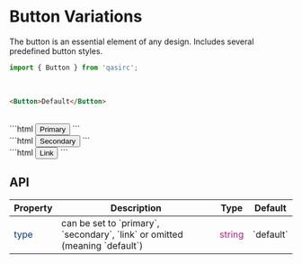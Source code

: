 # Button Variations
The button is an essential element of any design. Includes several predefined button styles.

```javascript
import { Button } from 'qasirc';
```

<br />

```html
<Button>Default</Button>
```
<br />
```html
<Button type="primary">Primary</Button>
```
<br />
```html
<Button type="secondary">Secondary</Button>
```
<br />
```html
<Button type="link">Link</Button>
```

<br />

## API

<table style="width: 100%">
  <thead>
    <tr>
      <th>Property</th>
      <th>Description</th>
      <th>Type</th>
      <th>Default</th>
    </tr>
  </thead>
  <tbody>
    <tr>
      <td style="color: #003a8c">type</td>
      <td>can be set to `primary`, `secondary`, `link` or omitted (meaning `default`)</td>
      <td style="color: #c41d7f">string</td>
      <td>`default`</td>
    </tr>    
  </tbody>
</table>
